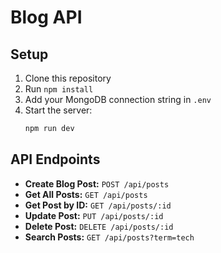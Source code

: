 # Blog API

## Setup
1. Clone this repository
2. Run `npm install`
3. Add your MongoDB connection string in `.env`
4. Start the server:
   ```sh
   npm run dev
   ```

## API Endpoints
- **Create Blog Post:** `POST /api/posts`
- **Get All Posts:** `GET /api/posts`
- **Get Post by ID:** `GET /api/posts/:id`
- **Update Post:** `PUT /api/posts/:id`
- **Delete Post:** `DELETE /api/posts/:id`
- **Search Posts:** `GET /api/posts?term=tech`
